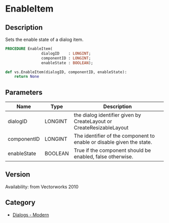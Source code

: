 # EnableItem

## Description
Sets the enable state of a dialog item.

```pascal
PROCEDURE EnableItem(
				dialogID    : LONGINT;
				componentID : LONGINT;
				enableState : BOOLEAN);
```

```python
def vs.EnableItem(dialogID, componentID, enableState):
    return None
```

## Parameters
|Name|Type|Description|
|---|---|---|
|dialogID|LONGINT|the dialog identifier given by CreateLayout or CreateResizableLayout|
|componentID|LONGINT|The identifier of the component to enable or disable given the state.|
|enableState|BOOLEAN|True if the component should be enabled, false otherwise.|

## Version
Availability: from Vectorworks 2010

## Category
* [Dialogs - Modern](../Categories/Dialogs%20-%20Modern.md)
